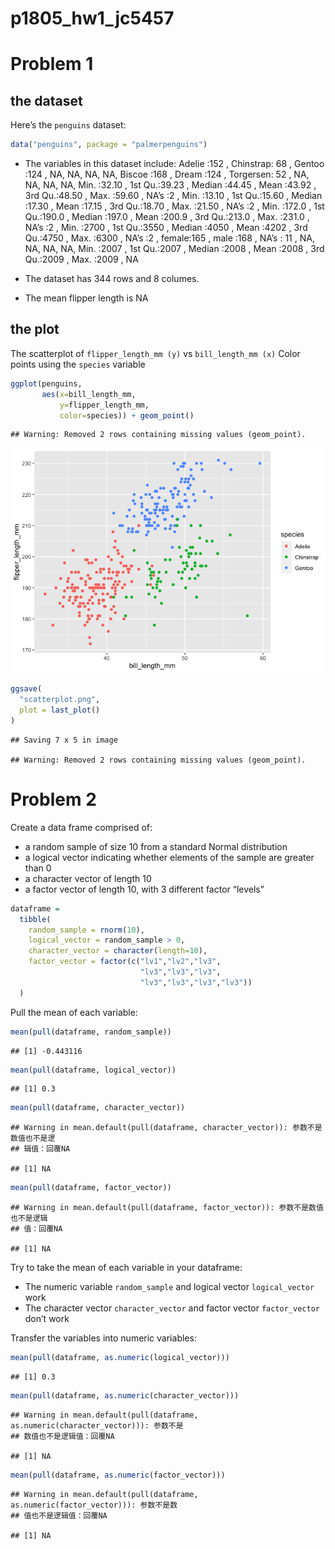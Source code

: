 p1805_hw1_jc5457
================

# Problem 1

## the dataset

Here’s the `penguins` dataset:

``` r
data("penguins", package = "palmerpenguins")
```

-   The variables in this dataset include: Adelie :152 , Chinstrap: 68 ,
    Gentoo :124 , NA, NA, NA, NA, Biscoe :168 , Dream :124 , Torgersen:
    52 , NA, NA, NA, NA, Min. :32.10 , 1st Qu.:39.23 , Median :44.45 ,
    Mean :43.92 , 3rd Qu.:48.50 , Max. :59.60 , NA’s :2 , Min. :13.10 ,
    1st Qu.:15.60 , Median :17.30 , Mean :17.15 , 3rd Qu.:18.70 , Max.
    :21.50 , NA’s :2 , Min. :172.0 , 1st Qu.:190.0 , Median :197.0 ,
    Mean :200.9 , 3rd Qu.:213.0 , Max. :231.0 , NA’s :2 , Min. :2700 ,
    1st Qu.:3550 , Median :4050 , Mean :4202 , 3rd Qu.:4750 , Max. :6300
    , NA’s :2 , female:165 , male :168 , NA’s : 11 , NA, NA, NA, NA,
    Min. :2007 , 1st Qu.:2007 , Median :2008 , Mean :2008 , 3rd Qu.:2009
    , Max. :2009 , NA

-   The dataset has 344 rows and 8 columes.

-   The mean flipper length is NA

## the plot

The scatterplot of `flipper_length_mm (y)` vs `bill_length_mm (x)` Color
points using the `species` variable

``` r
ggplot(penguins, 
       aes(x=bill_length_mm, 
           y=flipper_length_mm,
           color=species)) + geom_point()
```

    ## Warning: Removed 2 rows containing missing values (geom_point).

![](p1805_hw1_jc5457_files/figure-gfm/chunk_scatterplot-1.png)<!-- -->

``` r
ggsave(
  "scatterplot.png",
  plot = last_plot()
)
```

    ## Saving 7 x 5 in image

    ## Warning: Removed 2 rows containing missing values (geom_point).

# Problem 2

Create a data frame comprised of:

-   a random sample of size 10 from a standard Normal distribution
-   a logical vector indicating whether elements of the sample are
    greater than 0
-   a character vector of length 10
-   a factor vector of length 10, with 3 different factor “levels”

``` r
dataframe = 
  tibble(
    random_sample = rnorm(10),
    logical_vector = random_sample > 0,
    character_vector = character(length=10),
    factor_vector = factor(c("lv1","lv2","lv3",
                             "lv3","lv3","lv3",
                             "lv3","lv3","lv3","lv3"))
  )
```

Pull the mean of each variable:

``` r
mean(pull(dataframe, random_sample))
```

    ## [1] -0.443116

``` r
mean(pull(dataframe, logical_vector))
```

    ## [1] 0.3

``` r
mean(pull(dataframe, character_vector))
```

    ## Warning in mean.default(pull(dataframe, character_vector)): 参数不是数值也不是逻
    ## 辑值：回覆NA

    ## [1] NA

``` r
mean(pull(dataframe, factor_vector))
```

    ## Warning in mean.default(pull(dataframe, factor_vector)): 参数不是数值也不是逻辑
    ## 值：回覆NA

    ## [1] NA

Try to take the mean of each variable in your dataframe:

-   The numeric variable `random_sample` and logical vector
    `logical_vector` work
-   The character vector `character_vector` and factor vector
    `factor_vector` don’t work

Transfer the variables into numeric variables:

``` r
mean(pull(dataframe, as.numeric(logical_vector)))
```

    ## [1] 0.3

``` r
mean(pull(dataframe, as.numeric(character_vector)))
```

    ## Warning in mean.default(pull(dataframe, as.numeric(character_vector))): 参数不是
    ## 数值也不是逻辑值：回覆NA

    ## [1] NA

``` r
mean(pull(dataframe, as.numeric(factor_vector)))
```

    ## Warning in mean.default(pull(dataframe, as.numeric(factor_vector))): 参数不是数
    ## 值也不是逻辑值：回覆NA

    ## [1] NA
